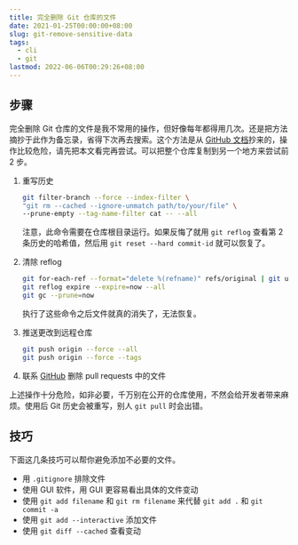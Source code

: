 ```yaml
---
title: 完全删除 Git 仓库的文件
date: 2021-01-25T00:00:00+08:00
slug: git-remove-sensitive-data
tags:
  - cli
  - git
lastmod: 2022-06-06T00:29:26+08:00
---
```


<!--
怎么删除多个文件？
-->

## 步骤

完全删除 Git 仓库的文件是我不常用的操作，但好像每年都得用几次。还是把方法摘抄于此作为备忘录，省得下次再去搜索。这个方法是从 [GitHub 文档](https://docs.github.com/en/github/authenticating-to-github/removing-sensitive-data-from-a-repository)抄来的，操作比较危险，请先把本文看完再尝试。可以把整个仓库复制到另一个地方来尝试前 2 步。

1. 重写历史

    ```bash
    git filter-branch --force --index-filter \
    "git rm --cached --ignore-unmatch path/to/your/file" \
    --prune-empty --tag-name-filter cat -- --all
    ```

    注意，此命令需要在仓库根目录运行。如果反悔了就用 `git reflog` 查看第 2 条历史的哈希值，然后用 `git reset --hard commit-id` 就可以恢复了。

1. 清除 reflog

    ```bash
    git for-each-ref --format="delete %(refname)" refs/original | git update-ref --stdin
    git reflog expire --expire=now --all
    git gc --prune=now
    ```

    执行了这些命令之后文件就真的消失了，无法恢复。

1. 推送更改到远程仓库

    ```bash
    git push origin --force --all
    git push origin --force --tags
    ```

1. 联系 [GitHub](https://support.github.com/contact) 删除 pull requests 中的文件

上述操作十分危险，如非必要，千万别在公开的仓库使用，不然会给开发者带来麻烦。使用后 Git 历史会被重写，别人 `git pull` 时会出错。

## 技巧

下面这几条技巧可以帮你避免添加不必要的文件。

- 用 `.gitignore` 排除文件
- 使用 GUI 软件，用 GUI 更容易看出具体的文件变动
- 使用 `git add filename` 和 `git rm filename` 来代替 `git add .` 和 `git commit -a`
- 使用 `git add --interactive` 添加文件
- 使用 `git diff --cached` 查看变动
